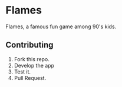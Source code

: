 # Flames
Flames, a famous fun game among 90's kids.

## Contributing

1. Fork this repo.
2. Develop the app
3. Test it.
4. Pull Request.
